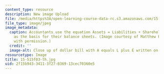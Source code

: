 ```yaml
---
content_type: resource
description: New image Upload
file: /media/https%3A/open-learning-course-data-rc.s3.amazonaws.com/15-515-financial-accounting-fall-2003/2f15b94334113f27836913cec70360e5_15-515f03-th.jpg
file_type: image/jpeg
image_metadata:
  caption: Accountants use the equation Assets = Liabilities + Shareholders' Equity
    as the basis for their balance sheets. (Image courtesy of Matthew Palmer. Used
    with permission.)
  credit: ''
  image-alt: Close up of dollar bill with A equals L plus E written on it.
resourcetype: Image
title: 15-515f03-th.jpg
uid: 2f15b943-3411-3f27-8369-13cec70360e5
---
```

